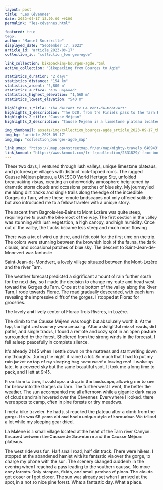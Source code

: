 ```yaml
---
layout: post
title: "Les Cévennes"
date: 2023-09-17 12:00:00 +0200
permalink: "les-cévennes.html"

featured: true
tags:
author: "Manuel Sourdrille"
displayed_date: "September 17, 2023"
article_id: "article_2023-09-17"
collection_id: "collection_bourges-agde"

link_collection: bikepacking-bourges-agde.html
active_collection: "Bikepacking from Bourges to Agde"

statistics_duration: "2 days"
statistics_distance: "154 km"
statistics_ascent: "2,800 m"
statistics_surface: "43% unpaved"
statistics_highest_elevation: "1,560 m"
statistics_lowest_elevation: "540 m"

highlights_1_title: "The descent to Le Pont-de-Montvert"
highlights_1_description: "The D20, from the Finiels pass to the Tarn River, is a fast-flowing paved road that provides breathtaking vistas and enjoyable switchbacks with minimal traffic, at least from my experience."
highlights_2_title: "Causse Méjean"
highlights_2_description: "Causse Méjean is a limestone plateau located in the Lozère department of southern France. It is a part of The Causses and the Cévennes, designated as a UNESCO World Heritage Site. An enjoyable mountain bike track encircles the entire plateau, offering occasional views of the deep gorge below. The eastern part presents a different landscape from its western counterpart, with a greater prevalence of forests. As you approach the Perjuret pass, you can catch a glimpse of Mont Aigoual."

img_thumbnail: assets/img/collection_bourges-agde_article_2023-09-17_thumbnail.jpg
img_bg: "article_2023-09-17"
img_map: "collection_bourges-agde_map"

link_umap: "https://umap.openstreetmap.fr/en/map/mighty-travels_640943"
link_komoot: "https://www.komoot.com/fr-fr/collection/2333829/-from-bourges-to-agde"
---
```


These two days, I ventured through lush valleys, unique limestone plateaus, and picturesque villages with distinct rock-topped roofs. The rugged Causse Méjean plateau, a UNESCO World Heritage Site, unfolded breathtaking vistas, creating an otherworldly atmosphere heightened by dramatic storm clouds and occasional patches of blue sky. My journey led me along dirt tracks and single trails along the edge of the incredible Gorges du Tarn, where these remote landscapes not only offered solitude but also introduced me to a fellow traveler with a unique story.

The ascent from Bagnols-les-Bains to Mont Lozère was quite steep, requiring me to push the bike most of the way. The first section in the valley was stunning with lush vegetation, a high canopy, and high humidity. Once out of the valley, the tracks became less steep and much more flowing.

There was a lot of wind up there, and I felt cold for the first time on the trip. The colors were stunning between the brownish look of the fauna, the dark clouds, and occasional patches of blue sky. The descent to Saint-Jean-de-Mondvert was fantastic.

Saint-Jean-de-Mondvert, a lovely village situated between the Mont-Lozère and the river Tarn.

The weather forecast predicted a significant amount of rain further south for the next day, so I made the decision to change my route and head west toward the Gorges du Tarn. Once at the bottom of the valley along the River Tarn, I rode towards Florac. The road gradually descended, with each turn revealing the impressive cliffs of the gorges. I stopped at Florac for groceries.

The lovely and lively center of Florac Trois Rivères, in Lozère.

The climb to the Causse Méjean was tough but absolutely worth it. At the top, the light and scenery were amazing. After a delightful mix of roads, dirt paths, and single tracks, I found a remote and cozy spot in an open pasture surrounded by the forest. Sheltered from the strong winds in the forecast, I fell asleep peacefully in complete silence.

It's already 21:45 when I settle down on the mattress and start writing down my thoughts. During the night, it rained a lot. So much that I had to put my rain jacket on top of my sleeping bag because of a leaking roof. I woke up late, to a covered sky but the same beautiful spot. It took me a long time to pack, and I left at 9:45.

From time to time, I could spot a drop in the landscape, allowing me to see far below into the Gorges du Tarn. The further west I went, the better the weather. The sun accompanied me all afternoon while a gigantic dark mass of clouds and rain hovered over the Cévennes. Everywhere I looked, there were spots to camp, often in pine forests or tiny meadows.

I met a bike traveler. He had just reached the plateau after a climb from the gorge. He was 65 years old and had a unique style of baroudeur. We talked a lot while my sleeping gear dried.

La Malène is a small village located at the heart of the Tarn river Canyon. Encased between the Causse de Sauveterre and the Causse Méjean plateaus.

The west ride was fun. Half small road, half dirt track. There were hikers. I stopped at the abandoned hamlet with its fantastic via over the gorge, to charge my phone with the sun. The scenery changed suddenly in the evening when I reached a pass leading to the southern causse. No more cozy forests. Only steppes, fields, and small patches of pines. The clouds got closer or I got closer. The sun was already set when I arrived at the spot, in a not so nice pine forest. What a fantastic day. What a place.
